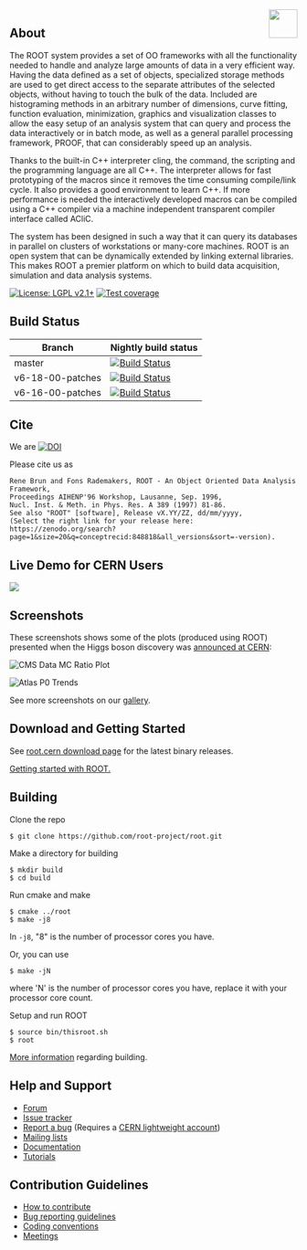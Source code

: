 <img src="https://root-forum.cern.ch/uploads/default/original/2X/3/3fb82b650635bc6d61461f3c47f41786afad4548.png" align="right"  height="50"/>

## About

The ROOT system provides a set of OO frameworks with all the functionality
needed to handle and analyze large amounts of data in a very efficient way.
Having the data defined as a set of objects, specialized storage methods are
used to get direct access to the separate attributes of the selected objects,
without having to touch the bulk of the data. Included are histograming
methods in an arbitrary number of dimensions, curve fitting, function
evaluation, minimization, graphics and visualization classes to allow
the easy setup of an analysis system that can query and process the data
interactively or in batch mode, as well as a general parallel processing
framework, PROOF, that can considerably speed up an analysis.

Thanks to the built-in C++ interpreter cling, the command, the
scripting and the programming language are all C++. The interpreter
allows for fast prototyping of the macros since it removes the time
consuming compile/link cycle. It also provides a good environment to
learn C++. If more performance is needed the interactively developed
macros can be compiled using a C++ compiler via a machine independent
transparent compiler interface called ACliC.

The system has been designed in such a way that it can query its databases
in parallel on clusters of workstations or many-core machines. ROOT is
an open system that can be dynamically extended by linking external
libraries. This makes ROOT a premier platform on which to build data
acquisition, simulation and data analysis systems.

[![License: LGPL v2.1+](https://img.shields.io/badge/License-LGPL%20v2.1+-blue.svg)](https://www.gnu.org/licenses/lgpl.html) [![Test coverage](https://root.cern/files/img/coverage-badge.svg)](https://epsft-jenkins.cern.ch/job/root-nightly-master-coverage/cobertura)

## Build Status
| Branch | Nightly build status |
|--------|------------|
| master | [![Build Status](https://epsft-jenkins.cern.ch/buildStatus/icon?job=root-nightly-master)](https://epsft-jenkins.cern.ch/view/ROOT/job/root-nightly-master/) |
| v6-18-00-patches | [![Build Status](https://epsft-jenkins.cern.ch/buildStatus/icon?job=root-nightly-v6-18-00-patches)](https://epsft-jenkins.cern.ch/view/ROOT/job/root-nightly-v6-18-00-patches/) |
| v6-16-00-patches | [![Build Status](https://epsft-jenkins.cern.ch/buildStatus/icon?job=root-nightly-v6-16-00-patches)](https://epsft-jenkins.cern.ch/view/ROOT/job/root-nightly-v6-16-00-patches/) |

## Cite
We are [![DOI](https://zenodo.org/badge/10994345.svg)](https://zenodo.org/badge/latestdoi/10994345)

Please cite us as

    Rene Brun and Fons Rademakers, ROOT - An Object Oriented Data Analysis Framework,
    Proceedings AIHENP'96 Workshop, Lausanne, Sep. 1996,
    Nucl. Inst. & Meth. in Phys. Res. A 389 (1997) 81-86.
    See also "ROOT" [software], Release vX.YY/ZZ, dd/mm/yyyy,
    (Select the right link for your release here: https://zenodo.org/search?page=1&size=20&q=conceptrecid:848818&all_versions&sort=-version).

## Live Demo for CERN Users
[![](https://swanserver.web.cern.ch/swanserver/images/badge_swan_white_150.png)](http://cern.ch/swanserver/cgi-bin/go?projurl=https://github.com/cernphsft/rootbinder.git)

## Screenshots
These screenshots shows some of the plots (produced using ROOT) presented when the Higgs boson discovery was [announced at CERN](http://home.cern/topics/higgs-boson):

![CMS Data MC Ratio Plot](https://d35c7d8c.web.cern.ch/sites/d35c7d8c.web.cern.ch/files/CMS04_1.png)

![Atlas P0 Trends](https://d35c7d8c.web.cern.ch/sites/d35c7d8c.web.cern.ch/files/Atlas06_0.png)

See more screenshots on our [gallery](https://root.cern/gallery).

## Download and Getting Started
See [root.cern download page](https://root.cern/downloading-root) for the latest binary releases.

[Getting started with ROOT.](https://root.cern/getting-started)

## Building
Clone the repo

    $ git clone https://github.com/root-project/root.git

Make a directory for building

    $ mkdir build
    $ cd build

Run cmake and make

    $ cmake ../root
    $ make -j8
In ```-j8```, "8" is the number of processor cores you have.

Or, you can use
   
    $ make -jN
where 'N' is the number of processor cores you have, replace it with your processor core count. 
       
Setup and run ROOT

    $ source bin/thisroot.sh
    $ root

[More information](https://root.cern/building-root) regarding building.

## Help and Support
- [Forum](https://root.cern/forum/)
- [Issue tracker](https://sft.its.cern.ch/jira/projects/ROOT/issues/ROOT-5820?filter=allopenissues)
- [Report a bug](https://root.cern/bugs) (Requires a [CERN lightweight account](https://account.cern.ch/account/Externals/RegisterAccount.aspx))
- [Mailing lists](https://groups.cern.ch/group/root-dev/default.aspx)
- [Documentation](https://root.cern/guides/reference-guide)
- [Tutorials](https://root.cern/doc/master/group__Tutorials.html)

## Contribution Guidelines
- [How to contribute](https://github.com/root-project/root/blob/master/CONTRIBUTING.md)
- [Bug reporting guidelines](https://root.cern/guidelines-submitting-bug)
- [Coding conventions](https://root.cern/coding-conventions)
- [Meetings](https://root.cern/meetings)
